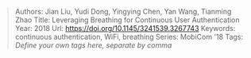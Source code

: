 > Authors: Jian Liu, Yudi Dong, Yingying Chen, Yan Wang, Tianming Zhao
> Title: Leveraging Breathing for Continuous User Authentication
> Year: 2018
> Url: https://doi.org/10.1145/3241539.3267743
> Keywords: continuous authentication, WiFi, breathing
> Series: MobiCom '18
> Tags: *Define your own tags here, separate by comma*